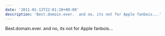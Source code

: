 ```yaml
---
date: '2011-01-13T22:01:20+00:00'
description: 'Best.domain.ever.  and no, its not for Apple fanbois...'
---
```

Best.domain.ever.  and no, its not for Apple fanbois...
